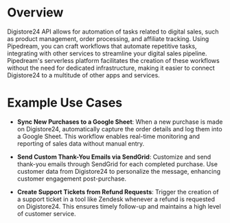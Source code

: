 # Overview

Digistore24 API allows for automation of tasks related to digital sales, such as product management, order processing, and affiliate tracking. Using Pipedream, you can craft workflows that automate repetitive tasks, integrating with other services to streamline your digital sales pipeline. Pipedream's serverless platform facilitates the creation of these workflows without the need for dedicated infrastructure, making it easier to connect Digistore24 to a multitude of other apps and services.

# Example Use Cases

- **Sync New Purchases to a Google Sheet**: When a new purchase is made on Digistore24, automatically capture the order details and log them into a Google Sheet. This workflow enables real-time monitoring and reporting of sales data without manual entry.

- **Send Custom Thank-You Emails via SendGrid**: Customize and send thank-you emails through SendGrid for each completed purchase. Use customer data from Digistore24 to personalize the message, enhancing customer engagement post-purchase.

- **Create Support Tickets from Refund Requests**: Trigger the creation of a support ticket in a tool like Zendesk whenever a refund is requested on Digistore24. This ensures timely follow-up and maintains a high level of customer service.

